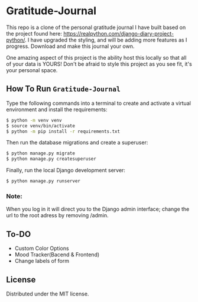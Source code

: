 # Gratitude-Journal
This repo is a clone of the personal gratitude journal I have built based on the project found here: https://realpython.com/django-diary-project-python/. 
I have upgraded the styling, and will be adding more features as I progress. Download and make this journal your own. 

One amazing aspect of this project is the ability host this locally so that all of your data is YOURS! Don't be afraid to style this project as you see fit, it's your personal space. 

## How To Run `Gratitude-Journal`

Type the following commands into a terminal to create and activate a virtual environment and install the requirements:

```sh
$ python -m venv venv
$ source venv/bin/activate
$ python -m pip install -r requirements.txt
```

Then run the database migrations and create a superuser:

```sh
$ python manage.py migrate
$ python manage.py createsuperuser
```

Finally, run the local Django development server:

```sh
$ python manage.py runserver
```
### Note:
When you log in it will direct you to the Django admin interface; change the url to the root adress by removing /admin.

## To-DO
- Custom Color Options
- Mood Tracker(Bacend & Frontend)
- Change labels of form

## License

Distributed under the MIT license.
